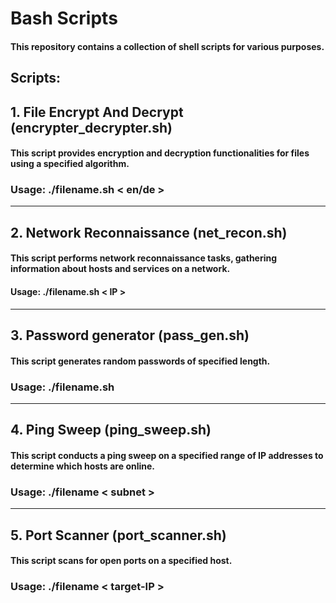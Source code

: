 # Bash Scripts

#### This repository contains a collection of shell scripts for various purposes.

## Scripts:

## 1. File Encrypt And Decrypt (encrypter_decrypter.sh)

#### This script provides encryption and decryption functionalities for files using a specified algorithm.

### Usage: ./filename.sh < en/de >

---

## 2. Network Reconnaissance (net_recon.sh)

#### This script performs network reconnaissance tasks, gathering information about hosts and services on a network.

#### Usage: ./filename.sh < IP >


---

## 3. Password generator (pass_gen.sh)

#### This script generates random passwords of specified length.

### Usage: ./filename.sh


---




## 4. Ping Sweep (ping_sweep.sh)

#### This script conducts a ping sweep on a specified range of IP addresses to determine which hosts are online.

### Usage: ./filename < subnet >

---

## 5. Port Scanner (port_scanner.sh)

#### This script scans for open ports on a specified host.

### Usage: ./filename < target-IP > 
